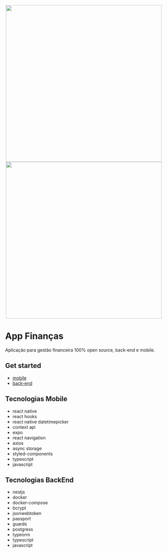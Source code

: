 <div align="center">

<img src="https://user-images.githubusercontent.com/66751642/180676988-fc7bb904-da84-4921-8809-cc02fd0af4e1.gif" height="500" />
<img src="https://user-images.githubusercontent.com/66751642/180675172-0f51e31d-a2e5-4a2c-847c-213650449138.gif" height="500" />

</div>

# App Finanças
Aplicação para gestão financeira 100% open source, back-end e mobile. <br />

## Get started
* [mobile](https://github.com/caiogomesdev/app-financas/tree/main/mobile#get-started-mobile)
* [back-end](https://github.com/caiogomesdev/app-financas/tree/main/back-end#get-started-back-end)

## Tecnologias Mobile
* react native
* react hooks
* react native datetimepicker
* context api
* expo
* react navigation
* axios
* async storage
* styled-components
* typescript
* javascript

## Tecnologias BackEnd
* nestjs
* docker
* docker-compose
* bcrypt
* jsonwebtoken
* passport
* guards
* postgress
* typeorm
* typescript
* javascript
